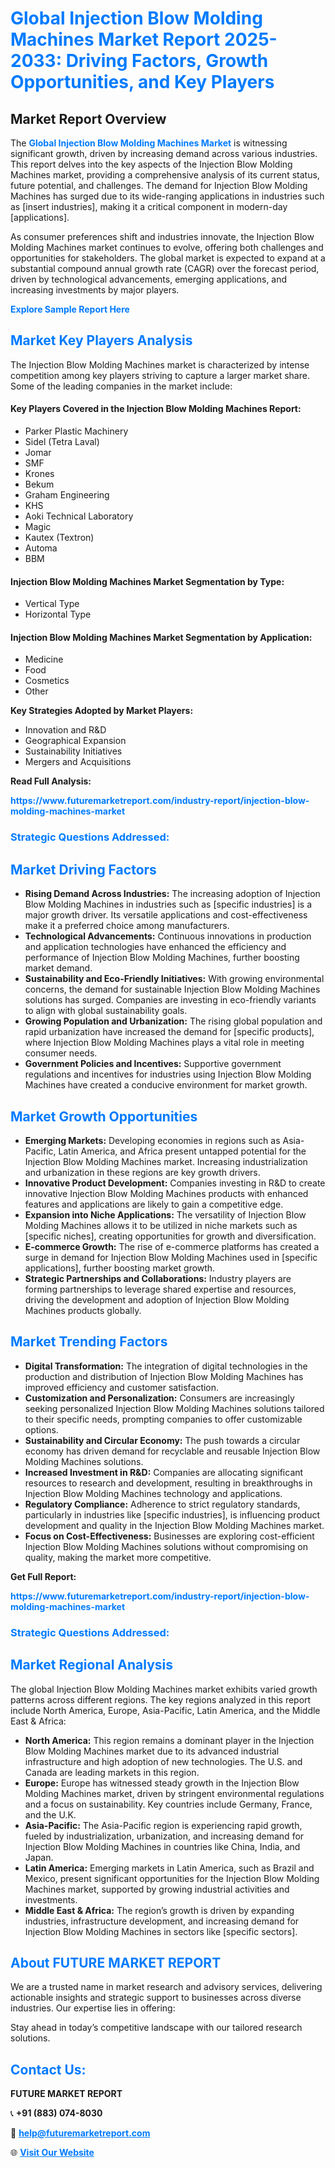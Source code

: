 <h1 style="color: #007BFF;">Global Injection Blow Molding Machines Market Report 2025-2033: Driving Factors, Growth Opportunities, and Key Players</h1>

<section id="overview">
<h2>Market Report Overview</h2>
<p>The <a href="https://www.futuremarketreport.com/industry-report/injection-blow-molding-machines-market" style="color: #007BFF; text-decoration: none;"><strong>Global Injection Blow Molding Machines Market</strong></a> is witnessing significant growth, driven by increasing demand across various industries. This report delves into the key aspects of the Injection Blow Molding Machines market, providing a comprehensive analysis of its current status, future potential, and challenges. The demand for Injection Blow Molding Machines has surged due to its wide-ranging applications in industries such as [insert industries], making it a critical component in modern-day [applications].</p>
<p>As consumer preferences shift and industries innovate, the Injection Blow Molding Machines market continues to evolve, offering both challenges and opportunities for stakeholders. The global market is expected to expand at a substantial compound annual growth rate (CAGR) over the forecast period, driven by technological advancements, emerging applications, and increasing investments by major players.</p>
</section>

<section id="overview">
<p><a href="https://www.futuremarketreport.com/request-sample/reportId=89632" style="color: #007BFF; text-decoration: none;"><strong>Explore Sample Report Here</strong></a></p>
</section>

<section id="key-players">
<h2 style="color: #007BFF;">Market Key Players Analysis</h2>
<p>The Injection Blow Molding Machines market is characterized by intense competition among key players striving to capture a larger market share. Some of the leading companies in the market include:</p>
<h4>Key Players Covered in the Injection Blow Molding Machines Report:</h4>
<ul><li>Parker Plastic Machinery</li><li>Sidel (Tetra Laval)</li><li>Jomar</li><li>SMF</li><li>Krones</li><li>Bekum</li><li>Graham Engineering</li><li>KHS</li><li>Aoki Technical Laboratory</li><li>Magic</li><li>Kautex (Textron)</li><li>Automa</li><li>BBM</li></ul>
<h4>Injection Blow Molding Machines Market Segmentation by Type:</h4>
<ul><li>Vertical Type</li><li>Horizontal Type</li></ul>

<h4>Injection Blow Molding Machines Market Segmentation by Application:</h4>
<ul><li>Medicine</li><li>Food</li><li>Cosmetics</li><li>Other</li></ul>
<p><strong>Key Strategies Adopted by Market Players:</strong></p>
<ul>
<li>Innovation and R&D</li>
<li>Geographical Expansion</li>
<li>Sustainability Initiatives</li>
<li>Mergers and Acquisitions</li>
</ul>
</section>

<section>
<p><strong>Read Full Analysis: </strong></p><a href="https://www.futuremarketreport.com/industry-report/injection-blow-molding-machines-market" style="color: #007BFF; text-decoration: none;"><strong>https://www.futuremarketreport.com/industry-report/injection-blow-molding-machines-market</strong></a>
<h3 style="color: #007BFF;">Strategic Questions Addressed:</h3>
</section>

<section id="driving-factors">
<h2 style="color: #007BFF;">Market Driving Factors</h2>
<ul>
<li><strong>Rising Demand Across Industries:</strong> The increasing adoption of Injection Blow Molding Machines in industries such as [specific industries] is a major growth driver. Its versatile applications and cost-effectiveness make it a preferred choice among manufacturers.</li>
<li><strong>Technological Advancements:</strong> Continuous innovations in production and application technologies have enhanced the efficiency and performance of Injection Blow Molding Machines, further boosting market demand.</li>
<li><strong>Sustainability and Eco-Friendly Initiatives:</strong> With growing environmental concerns, the demand for sustainable Injection Blow Molding Machines solutions has surged. Companies are investing in eco-friendly variants to align with global sustainability goals.</li>
<li><strong>Growing Population and Urbanization:</strong> The rising global population and rapid urbanization have increased the demand for [specific products], where Injection Blow Molding Machines plays a vital role in meeting consumer needs.</li>
<li><strong>Government Policies and Incentives:</strong> Supportive government regulations and incentives for industries using Injection Blow Molding Machines have created a conducive environment for market growth.</li>
</ul>
</section>

<section id="growth-opportunities">
<h2 style="color: #007BFF;">Market Growth Opportunities</h2>
<ul>
<li><strong>Emerging Markets:</strong> Developing economies in regions such as Asia-Pacific, Latin America, and Africa present untapped potential for the Injection Blow Molding Machines market. Increasing industrialization and urbanization in these regions are key growth drivers.</li>
<li><strong>Innovative Product Development:</strong> Companies investing in R&D to create innovative Injection Blow Molding Machines products with enhanced features and applications are likely to gain a competitive edge.</li>
<li><strong>Expansion into Niche Applications:</strong> The versatility of Injection Blow Molding Machines allows it to be utilized in niche markets such as [specific niches], creating opportunities for growth and diversification.</li>
<li><strong>E-commerce Growth:</strong> The rise of e-commerce platforms has created a surge in demand for Injection Blow Molding Machines used in [specific applications], further boosting market growth.</li>
<li><strong>Strategic Partnerships and Collaborations:</strong> Industry players are forming partnerships to leverage shared expertise and resources, driving the development and adoption of Injection Blow Molding Machines products globally.</li>
</ul>
</section>

<section id="trending-factors">
<h2 style="color: #007BFF;">Market Trending Factors</h2>
<ul>
<li><strong>Digital Transformation:</strong> The integration of digital technologies in the production and distribution of Injection Blow Molding Machines has improved efficiency and customer satisfaction.</li>
<li><strong>Customization and Personalization:</strong> Consumers are increasingly seeking personalized Injection Blow Molding Machines solutions tailored to their specific needs, prompting companies to offer customizable options.</li>
<li><strong>Sustainability and Circular Economy:</strong> The push towards a circular economy has driven demand for recyclable and reusable Injection Blow Molding Machines solutions.</li>
<li><strong>Increased Investment in R&D:</strong> Companies are allocating significant resources to research and development, resulting in breakthroughs in Injection Blow Molding Machines technology and applications.</li>
<li><strong>Regulatory Compliance:</strong> Adherence to strict regulatory standards, particularly in industries like [specific industries], is influencing product development and quality in the Injection Blow Molding Machines market.</li>
<li><strong>Focus on Cost-Effectiveness:</strong> Businesses are exploring cost-efficient Injection Blow Molding Machines solutions without compromising on quality, making the market more competitive.</li>
</ul>
</section>

<section>
<p><strong>Get Full Report: </strong></p><a href="https://www.futuremarketreport.com/industry-report/injection-blow-molding-machines-market" style="color: #007BFF; text-decoration: none;"><strong>https://www.futuremarketreport.com/industry-report/injection-blow-molding-machines-market</strong></a>
<h3 style="color: #007BFF;">Strategic Questions Addressed:</h3>
</section>


<section id="regional-analysis">
<h2 style="color: #007BFF;">Market Regional Analysis</h2>
<p>The global Injection Blow Molding Machines market exhibits varied growth patterns across different regions. The key regions analyzed in this report include North America, Europe, Asia-Pacific, Latin America, and the Middle East & Africa:</p>
<ul>
<li><strong>North America:</strong> This region remains a dominant player in the Injection Blow Molding Machines market due to its advanced industrial infrastructure and high adoption of new technologies. The U.S. and Canada are leading markets in this region.</li>
<li><strong>Europe:</strong> Europe has witnessed steady growth in the Injection Blow Molding Machines market, driven by stringent environmental regulations and a focus on sustainability. Key countries include Germany, France, and the U.K.</li>
<li><strong>Asia-Pacific:</strong> The Asia-Pacific region is experiencing rapid growth, fueled by industrialization, urbanization, and increasing demand for Injection Blow Molding Machines in countries like China, India, and Japan.</li>
<li><strong>Latin America:</strong> Emerging markets in Latin America, such as Brazil and Mexico, present significant opportunities for the Injection Blow Molding Machines market, supported by growing industrial activities and investments.</li>
<li><strong>Middle East & Africa:</strong> The region’s growth is driven by expanding industries, infrastructure development, and increasing demand for Injection Blow Molding Machines in sectors like [specific sectors].</li>
</ul>
</section>

<footer>
<h2 style="color: #007BFF;">About FUTURE MARKET REPORT</h2>
<p>We are a trusted name in market research and advisory services, delivering actionable insights and strategic support to businesses across diverse industries. Our expertise lies in offering:</p>

<p>Stay ahead in today’s competitive landscape with our tailored research solutions.</p>

<h2 style="color: #007BFF;">Contact Us:</h2>
<p><strong>FUTURE MARKET REPORT</strong></p>
<p>📞 <strong>+91 (883) 074-8030</strong></p>
<p>📧 <strong><a href="mailto:help@futuremarketreport.com" style="color: #007BFF;">help@futuremarketreport.com</a></strong></p>
<p>🌐 <strong><a href="https://www.futuremarketreport.com/" style="color: #007BFF;">Visit Our Website</a></strong></p>
</footer>